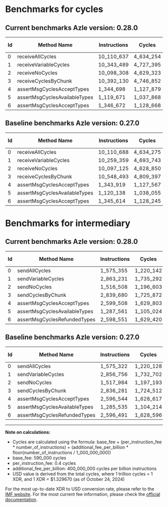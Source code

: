 # Benchmarks for cycles

## Current benchmarks Azle version: 0.28.0

| Id  | Method Name                   | Instructions | Cycles    | USD           | USD/Million Calls | Change                              |
| --- | ----------------------------- | ------------ | --------- | ------------- | ----------------- | ----------------------------------- |
| 0   | receiveAllCycles              | 10_110_637   | 4_634_254 | $0.0000061620 | $6.16             | <font color="green">-51</font>      |
| 1   | receiveVariableCycles         | 10_343_489   | 4_727_395 | $0.0000062859 | $6.28             | <font color="red">+84_130</font>    |
| 2   | receiveNoCycles               | 10_098_308   | 4_629_323 | $0.0000061555 | $6.15             | <font color="red">+1_183</font>     |
| 3   | receiveCyclesByChunk          | 10_392_130   | 4_746_852 | $0.0000063117 | $6.31             | <font color="green">-156_363</font> |
| 4   | assertMsgCyclesAcceptTypes    | 1_344_698    | 1_127_879 | $0.0000014997 | $1.49             | <font color="red">+779</font>       |
| 5   | assertMsgCyclesAvailableTypes | 1_119_671    | 1_037_868 | $0.0000013800 | $1.38             | <font color="green">-467</font>     |
| 6   | assertMsgCyclesAcceptTypes    | 1_346_672    | 1_128_668 | $0.0000015008 | $1.50             | <font color="red">+1_058</font>     |

## Baseline benchmarks Azle version: 0.27.0

| Id  | Method Name                   | Instructions | Cycles    | USD           | USD/Million Calls |
| --- | ----------------------------- | ------------ | --------- | ------------- | ----------------- |
| 0   | receiveAllCycles              | 10_110_688   | 4_634_275 | $0.0000061621 | $6.16             |
| 1   | receiveVariableCycles         | 10_259_359   | 4_693_743 | $0.0000062411 | $6.24             |
| 2   | receiveNoCycles               | 10_097_125   | 4_628_850 | $0.0000061548 | $6.15             |
| 3   | receiveCyclesByChunk          | 10_548_493   | 4_809_397 | $0.0000063949 | $6.39             |
| 4   | assertMsgCyclesAcceptTypes    | 1_343_919    | 1_127_567 | $0.0000014993 | $1.49             |
| 5   | assertMsgCyclesAvailableTypes | 1_120_138    | 1_038_055 | $0.0000013803 | $1.38             |
| 6   | assertMsgCyclesAcceptTypes    | 1_345_614    | 1_128_245 | $0.0000015002 | $1.50             |

# Benchmarks for intermediary

## Current benchmarks Azle version: 0.28.0

| Id  | Method Name                   | Instructions | Cycles    | USD           | USD/Million Calls | Change                            |
| --- | ----------------------------- | ------------ | --------- | ------------- | ----------------- | --------------------------------- |
| 0   | sendAllCycles                 | 1_575_355    | 1_220_142 | $0.0000016224 | $1.62             | <font color="red">+33</font>      |
| 1   | sendVariableCycles            | 2_863_231    | 1_735_292 | $0.0000023074 | $2.30             | <font color="red">+6_475</font>   |
| 2   | sendNoCycles                  | 1_516_508    | 1_196_603 | $0.0000015911 | $1.59             | <font color="green">-1_476</font> |
| 3   | sendCyclesByChunk             | 2_839_680    | 1_725_872 | $0.0000022948 | $2.29             | <font color="red">+3_399</font>   |
| 4   | assertMsgCyclesAcceptTypes    | 2_599_508    | 1_629_803 | $0.0000021671 | $2.16             | <font color="red">+2_964</font>   |
| 5   | assertMsgCyclesAvailableTypes | 1_287_561    | 1_105_024 | $0.0000014693 | $1.46             | <font color="red">+2_026</font>   |
| 6   | assertMsgCyclesRefundedTypes  | 2_598_551    | 1_629_420 | $0.0000021666 | $2.16             | <font color="red">+2_060</font>   |

## Baseline benchmarks Azle version: 0.27.0

| Id  | Method Name                   | Instructions | Cycles    | USD           | USD/Million Calls |
| --- | ----------------------------- | ------------ | --------- | ------------- | ----------------- |
| 0   | sendAllCycles                 | 1_575_322    | 1_220_128 | $0.0000016224 | $1.62             |
| 1   | sendVariableCycles            | 2_856_756    | 1_732_702 | $0.0000023039 | $2.30             |
| 2   | sendNoCycles                  | 1_517_984    | 1_197_193 | $0.0000015919 | $1.59             |
| 3   | sendCyclesByChunk             | 2_836_281    | 1_724_512 | $0.0000022930 | $2.29             |
| 4   | assertMsgCyclesAcceptTypes    | 2_596_544    | 1_628_617 | $0.0000021655 | $2.16             |
| 5   | assertMsgCyclesAvailableTypes | 1_285_535    | 1_104_214 | $0.0000014682 | $1.46             |
| 6   | assertMsgCyclesRefundedTypes  | 2_596_491    | 1_628_596 | $0.0000021655 | $2.16             |

---

**Note on calculations:**

- Cycles are calculated using the formula: base_fee + (per_instruction_fee \* number_of_instructions) + (additional_fee_per_billion \* floor(number_of_instructions / 1_000_000_000))
- base_fee: 590_000 cycles
- per_instruction_fee: 0.4 cycles
- additional_fee_per_billion: 400_000_000 cycles per billion instructions
- USD value is derived from the total cycles, where 1 trillion cycles = 1 XDR, and 1 XDR = $1.329670 (as of October 24, 2024)

For the most up-to-date XDR to USD conversion rate, please refer to the [IMF website](https://www.imf.org/external/np/fin/data/rms_sdrv.aspx).
For the most current fee information, please check the [official documentation](https://internetcomputer.org/docs/current/developer-docs/gas-cost#execution).
